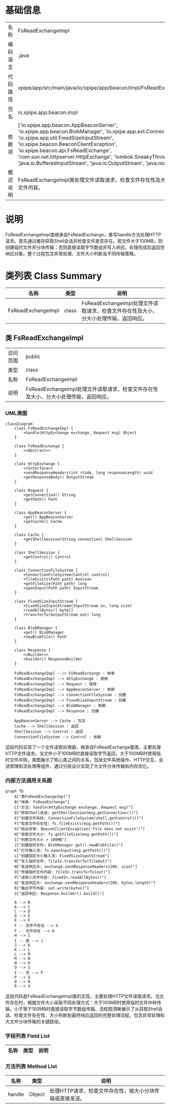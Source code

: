 # 基础信息

|      |      |
|------|------|
| 名称 | FsReadExchangeImpl |
| 编码语言 | .java |
| 代码路径 | xpipe/app/src/main/java/io/xpipe/app/beacon/impl/FsReadExchangeImpl.java |
| 包名 | io.xpipe.app.beacon.impl |
| 依赖项 | ['io.xpipe.app.beacon.AppBeaconServer', 'io.xpipe.app.beacon.BlobManager', 'io.xpipe.app.ext.ConnectionFileSystem', 'io.xpipe.app.util.FixedSizeInputStream', 'io.xpipe.beacon.BeaconClientException', 'io.xpipe.beacon.api.FsReadExchange', 'com.sun.net.httpserver.HttpExchange', 'lombok.SneakyThrows', 'java.io.BufferedInputStream', 'java.io.OutputStream', 'java.nio.file.Files'] |
| 概述说明 | FsReadExchangeImpl类处理文件读取请求，检查文件存在性及大小，分大小传输文件内容。 |

# 说明

FsReadExchangeImpl类继承自FsReadExchange，重写handle方法处理HTTP请求。首先通过缓存获取Shell会话并检查文件是否存在。若文件大于100MB，则创建临时文件并分块传输；否则直接读取字节数组并写入响应。处理完成后返回空响应对象。整个过程包含异常处理、文件大小判断及不同传输策略。

# 类列表 Class Summary

| 名称   | 类型  | 说明 |
|-------|------|-------------|
| FsReadExchangeImpl | class | FsReadExchangeImpl处理文件读取请求，检查文件存在性及大小，分大小处理传输，返回响应。 |



## 类 FsReadExchangeImpl

|      |      |
|------|------|
| 访问范围 | public |
| 类型 | class |
| 名称 | FsReadExchangeImpl |
| 说明 | FsReadExchangeImpl处理文件读取请求，检查文件存在性及大小，分大小处理传输，返回响应。 |


### UML类图

```mermaid
classDiagram
    class FsReadExchangeImpl {
        +handle(HttpExchange exchange, Request msg) Object
    }

    class FsReadExchange {
        <<Abstract>>
    }

    class HttpExchange {
        <<Interface>>
        +sendResponseHeaders(int rCode, long responseLength) void
        +getResponseBody() OutputStream
    }

    class Request {
        +getConnection() String
        +getPath() Path
    }

    class AppBeaconServer {
        +get() AppBeaconServer
        +getCache() Cache
    }

    class Cache {
        +getShellSession(String connection) ShellSession
    }

    class ShellSession {
        +getControl() Control
    }

    class ConnectionFileSystem {
        +ConnectionFileSystem(Control control)
        +fileExists(Path path) boolean
        +getFileSize(Path path) long
        +openInput(Path path) InputStream
    }

    class FixedSizeInputStream {
        +FixedSizeInputStream(InputStream in, long size)
        +readAllBytes() byte[]
        +transferTo(OutputStream out) long
    }

    class BlobManager {
        +get() BlobManager
        +newBlobFile() Path
    }

    class Response {
        <<Builder>>
        +builder() ResponseBuilder
    }

    FsReadExchangeImpl --|> FsReadExchange : 继承
    FsReadExchangeImpl --> HttpExchange : 使用
    FsReadExchangeImpl --> Request : 使用
    FsReadExchangeImpl --> AppBeaconServer : 依赖
    FsReadExchangeImpl --> ConnectionFileSystem : 创建
    FsReadExchangeImpl --> FixedSizeInputStream : 创建
    FsReadExchangeImpl --> BlobManager : 依赖
    FsReadExchangeImpl --> Response : 创建

    AppBeaconServer --> Cache : 包含
    Cache --> ShellSession : 返回
    ShellSession --> Control : 返回
    ConnectionFileSystem --> Control : 依赖
```

这段代码实现了一个文件读取处理器，继承自FsReadExchange基类，主要处理HTTP文件请求。当文件小于100MB时直接读取字节返回，大于100MB时使用临时文件中转。类图展示了核心类之间的关系，包括文件系统操作、HTTP交互、会话管理和流处理等组件，通过分层设计实现了大文件分块传输和内存优化。


### 内部方法调用关系图

```mermaid
graph TD
    A["类FsReadExchangeImpl"]
    B["继承: FsReadExchange"]
    C["方法: handle(HttpExchange exchange, Request msg)"]
    D["获取Shell会话: getShellSession(msg.getConnection())"]
    E["创建文件系统: ConnectionFileSystem(shell.getControl())"]
    F["检查文件存在性: fs.fileExists(msg.getPath())"]
    G["抛出异常: BeaconClientException('File does not exist')"]
    H["获取文件大小: fs.getFileSize(msg.getPath())"]
    I["判断文件大小 > 100MB"]
    J["创建临时文件: BlobManager.get().newBlobFile()"]
    K["打开输入流: fs.openInput(msg.getPath())"]
    L["创建固定大小输入流: FixedSizeInputStream"]
    M["写入临时文件: fileIn.transferTo(fileOut)"]
    N["发送响应头: exchange.sendResponseHeaders(200, size)"]
    O["传输临时文件内容: fileIn.transferTo(out)"]
    P["读取小文件内容: fixedIn.readAllBytes()"]
    Q["发送响应头: exchange.sendResponseHeaders(200, bytes.length)"]
    R["输出字节内容: out.write(bytes)"]
    S["返回响应: Response.builder().build()"]

    A --> B
    A --> C
    C --> D
    D --> E
    E --> F
    F -- 文件不存在 --> G
    F -- 文件存在 --> H
    H --> I
    I -- 是 --> J
    J --> K
    K --> L
    L --> M
    M --> N
    N --> O
    O --> S
    I -- 否 --> P
    P --> Q
    Q --> R
    R --> S
```

这段代码是FsReadExchangeImpl类的实现，主要处理HTTP文件读取请求。当文件存在时，根据文件大小采取不同处理方式：大于100MB时使用临时文件中转传输，小于等于100MB时直接读取字节数组传输。流程图清晰展示了从获取Shell会话、检查文件存在性、大小判断到最终响应返回的完整处理流程，包含异常处理和大文件分块传输的关键路径。

### 字段列表 Field List

| 名称  | 类型  | 说明 |
|-------|-------|------|

### 方法列表 Method List

| 名称  | 类型  | 说明 |
|-------|-------|------|
| handle | Object | 处理HTTP请求，检查文件存在性，按大小分块传输或直接发送。 |





